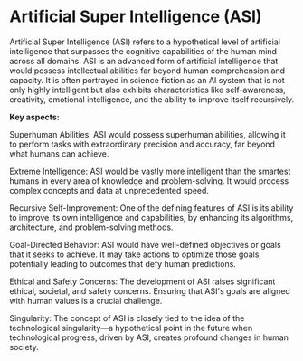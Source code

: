 # Artificial Super Intelligence (ASI)

Artificial Super Intelligence (ASI) refers to a hypothetical level of artificial intelligence that surpasses the cognitive capabilities of the human mind across all domains. ASI is an advanced form of artificial intelligence that would possess intellectual abilities far beyond human comprehension and capacity. It is often portrayed in science fiction as an AI system that is not only highly intelligent but also exhibits characteristics like self-awareness, creativity, emotional intelligence, and the ability to improve itself recursively.

**Key aspects:**

Superhuman Abilities: ASI would possess superhuman abilities, allowing it to perform tasks with extraordinary precision and accuracy, far beyond what humans can achieve.

Extreme Intelligence: ASI would be vastly more intelligent than the smartest humans in every area of knowledge and problem-solving. It would process complex concepts and data at unprecedented speed.

Recursive Self-Improvement: One of the defining features of ASI is its ability to improve its own intelligence and capabilities, by enhancing its algorithms, architecture, and problem-solving methods.

Goal-Directed Behavior: ASI would have well-defined objectives or goals that it seeks to achieve. It may take actions to optimize those goals, potentially leading to outcomes that defy human predictions.

Ethical and Safety Concerns: The development of ASI raises significant ethical, societal, and safety concerns. Ensuring that ASI's goals are aligned with human values is a crucial challenge.

Singularity: The concept of ASI is closely tied to the idea of the technological singularity—a hypothetical point in the future when technological progress, driven by ASI, creates profound changes in human society.
